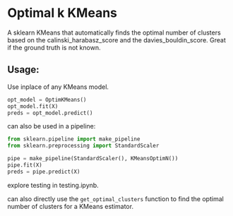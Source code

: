 # Optimal k KMeans
A sklearn KMeans that automatically finds the optimal number of clusters based on the calinski_harabasz_score and the davies_bouldin_score. Great if the ground truth is not known.


## Usage:
Use inplace of any KMeans model.
```py
opt_model = OptimKMeans()
opt_model.fit(X)
preds = opt_model.predict()
```
can also be used in a pipeline:
```py
from sklearn.pipeline import make_pipeline
from sklearn.preprocessing import StandardScaler

pipe = make_pipeline(StandardScaler(), KMeansOptimN())
pipe.fit(X)
preds = pipe.predict(X)
```
explore testing in testing.ipynb.

can also directly use the `get_optimal_clusters` function to find the optimal number of clusters for a KMeans estimator. 